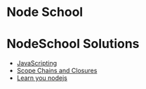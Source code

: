 # Node School
# NodeSchool Solutions

+ [JavaScripting](https://github.com/caralasa136/NodeSchool-Solutions/tree/master/javascripting)
+ [Scope Chains and Closures](https://github.com/caralasa136/NodeSchool-Solutions/tree/master/Scope%20Chains%20and%20Closures)
+ [Learn you nodejs](https://github.com/caralasa136/NodeSchool-Solutions/tree/master/Learn%20you%20node)
